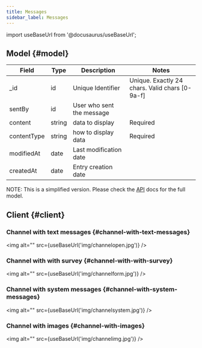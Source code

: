 ```yaml
---
title: Messages
sidebar_label: Messages
---
```

import useBaseUrl from '@docusaurus/useBaseUrl';

## Model {#model}

| Field | Type | Description | Notes |
| ----  | ---- | ----------- | ----  |
| _id   | id   | Unique Identifier   | Unique. Exactly 24 chars. Valid chars [0-9a-f] |
| sentBy | id | User who sent the message | |
| content  | string | data to display | Required |
| contentType | string | how to display data | Required | 
| modifiedAt | date | Last modification date
| createdAt | date | Entry creation date
NOTE: This is a simplified version. Please check the [API](https://api.cotalker.com) docs for the full model.

## Client {#client}

### Channel with text messages {#channel-with-text-messages}

<img alt="" src={useBaseUrl('img/channelopen.jpg')} />

### Channel with with survey {#channel-with-with-survey}

<img alt="" src={useBaseUrl('img/channelform.jpg')} />

### Channel with system messages {#channel-with-system-messages}

<img alt="" src={useBaseUrl('img/channelsystem.jpg')} />

### Channel with images {#channel-with-images}

<img alt="" src={useBaseUrl('img/channelimg.jpg')} />

